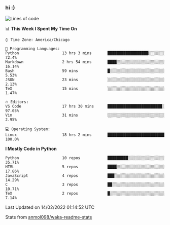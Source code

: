 ### hi :)

<!--START_SECTION:waka-->
![Lines of code](https://img.shields.io/badge/From%20Hello%20World%20I%27ve%20Written-482%20Thousand%20lines%20of%20code-blue)

📊 **This Week I Spent My Time On** 

```text
⌚︎ Time Zone: America/Chicago

💬 Programming Languages: 
Python                   13 hrs 3 mins       ██████████████████░░░░░░░   72.4% 
Markdown                 2 hrs 54 mins       ████░░░░░░░░░░░░░░░░░░░░░   16.14% 
Bash                     59 mins             █░░░░░░░░░░░░░░░░░░░░░░░░   5.53% 
JSON                     23 mins             ░░░░░░░░░░░░░░░░░░░░░░░░░   2.13% 
TeX                      15 mins             ░░░░░░░░░░░░░░░░░░░░░░░░░   1.47%

🔥 Editors: 
VS Code                  17 hrs 30 mins      ████████████████████████░   97.05% 
Vim                      31 mins             ░░░░░░░░░░░░░░░░░░░░░░░░░   2.95%

💻 Operating System: 
Linux                    18 hrs 2 mins       █████████████████████████   100.0%

```

**I Mostly Code in Python** 

```text
Python                   10 repos            █████████░░░░░░░░░░░░░░░░   35.71% 
HTML                     5 repos             ████░░░░░░░░░░░░░░░░░░░░░   17.86% 
JavaScript               4 repos             ███░░░░░░░░░░░░░░░░░░░░░░   14.29% 
C                        3 repos             ██░░░░░░░░░░░░░░░░░░░░░░░   10.71% 
TeX                      2 repos             █░░░░░░░░░░░░░░░░░░░░░░░░   7.14%

```



 Last Updated on 14/02/2022 01:14:52 UTC
<!--END_SECTION:waka-->

Stats from [anmol098/waka-readme-stats](https://github.com/anmol098/waka-readme-stats)